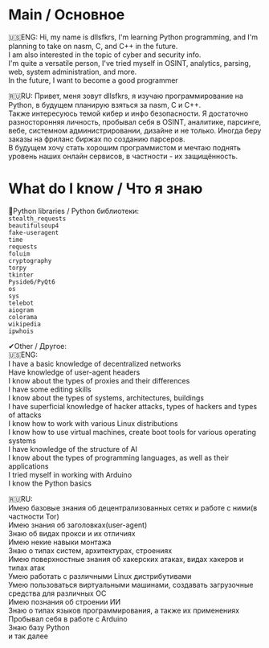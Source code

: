 # Main / Основное
🇺🇸ENG:
Hi, my name is dllsfkrs, I'm learning Python programming, and I'm planning to take on nasm, C, and C++ in the future.    
I am also interested in the topic of cyber and security info.    
I'm quite a versatile person, I've tried myself in OSINT, analytics, parsing, web, system administration, and more.   
In the future, I want to become a good programmer   

🇷🇺RU:
Привет, меня зовут dllsfkrs, я изучаю программирование на Python, в будущем планирую взяться за nasm, C и C++.    
Также интересуюсь темой кибер и инфо безопасности. 
Я достаточно разносторонняя личность, пробывал себя в OSINT, аналитике, парсинге, вебе,  системном администрировании, дизайне и не только. Иногда беру заказы на фриланс биржах по созданию парсеров.   
В будущем хочу стать хорошим программистом и мечтаю поднять уровень наших онлайн сервисов, в частности - их защищённость.     
     
# What do I know / Что я знаю      
🐍Python libraries / Python библиотеки:     
```stealth_requests ```   
```beautifulsoup4 ```   
```fake-useragent```   
```time```   
```requests```    
```foluim```   
```cryptography```    
```torpy```    
```tkinter```   
```Pyside6/PyQt6```    
```os```    
```sys```    
```telebot```    
```aiogram```    
```colorama```    
```wikipedia```    
```ipwhois```    

✔Other / Другое:    
🇺🇸ENG:   
I have a basic knowledge of decentralized networks   
Have knowledge of user-agent headers   
I know about the types of proxies and their differences   
I have some editing skills   
I know about the types of systems, architectures, buildings   
I have superficial knowledge of hacker attacks, types of hackers and types of attacks   
I know how to work with various Linux distributions   
I know how to use virtual machines, create boot tools for various operating systems    
I have knowledge of the structure of AI    
I know about the types of programming languages, as well as their applications    
I tried myself in working with Arduino    
I know the Python basics   

🇷🇺RU:   
Имею базовые знания об децентрализованных сетях и работе с ними(в частности Tor)    
Имею знания об заголовках(user-agent)   
Знаю об видах прокси и их отличиях     
Имею некие навыки монтажа   
Знаю о типах систем, архитектурах, строениях    
Имею поверхностные знания об хакерских атаках, видах хакеров и типах атак    
Умею работать с различными Linux дистрибутивами   
Умею пользоваться виртуальными машинами, создавать загрузочные средства для различных ОС   
Имею познания об строении ИИ   
Знаю о типах языков программирования, а также их применениях      
Пробывал себя в работе с Arduino       
Знаю базу Python   
и так далее   
